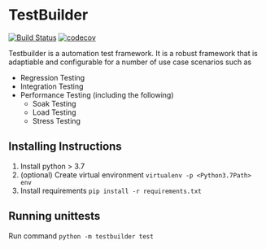 # TestBuilder

[![Build Status](https://travis-ci.com/AsafSilman/testbuilder.svg?branch=master)](https://travis-ci.com/AsafSilman/testbuilder)
[![codecov](https://codecov.io/gh/AsafSilman/testbuilder/branch/master/graph/badge.svg)](https://codecov.io/gh/AsafSilman/testbuilder)

Testbuilder is a automation test framework. It is a robust framework that is adaptiable and configurable for a number of use case scenarios such as
* Regression Testing
* Integration Testing
* Performance Testing (including the following)
    * Soak Testing
    * Load Testing
    * Stress Testing

## Installing Instructions
1. Install python > 3.7
2. (optional) Create virtual environment `virtualenv -p <Python3.7Path> env`
3. Install requirements `pip install -r requirements.txt`

## Running unittests
Run command `python -m testbuilder test`
